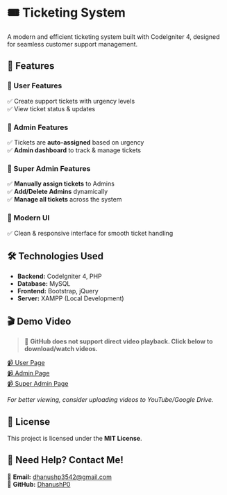 # 🎟️ Ticketing System  
A modern and efficient ticketing system built with CodeIgniter 4, designed for seamless customer support management.  

## 🚀 Features  

### 🔹 User Features  
✅ Create support tickets with urgency levels  
✅ View ticket status & updates  

### 🔹 Admin Features  
✅ Tickets are **auto-assigned** based on urgency  
✅ **Admin dashboard** to track & manage tickets  

### 🔹 Super Admin Features  
✅ **Manually assign tickets** to Admins  
✅ **Add/Delete Admins** dynamically  
✅ **Manage all tickets** across the system  

### 🎨 Modern UI  
✅ Clean & responsive interface for smooth ticket handling  

## 🛠️ Technologies Used  
- **Backend:** CodeIgniter 4, PHP  
- **Database:** MySQL  
- **Frontend:** Bootstrap, jQuery  
- **Server:** XAMPP (Local Development)  

## 🎬 Demo Video  
> 📌 **GitHub does not support direct video playback. Click below to download/watch videos.**  

[📹 User Page](https://github.com/DhanushP92922/Ticketing-System/raw/main/media/1.mp4)  
[📹 Admin Page](https://github.com/DhanushP92922/Ticketing-System/raw/main/media/2.mp4)  
[📹 Super Admin Page](https://github.com/DhanushP92922/Ticketing-System/raw/main/media/3.mp4)  

*For better viewing, consider uploading videos to YouTube/Google Drive.*  

## 📄 License  
This project is licensed under the **MIT License**.  

## 📧 Need Help? Contact Me!  
📌 **Email:** dhanushp3542@gmail.com  
📌 **GitHub:** [DhanushP0](https://github.com/DhanushP0)  
